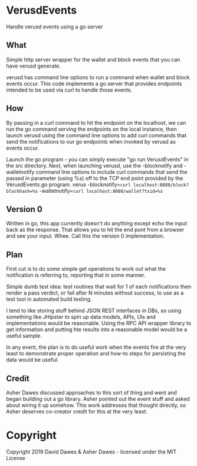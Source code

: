 # VerusdEvents
Handle verusd events using a go server

## What
Simple http server wrapper for the wallet and block events that you can have verusd generate.

verusd has command line options to run a command when wallet and block events occur. This code implements a go server that provides endpoints intended to be used via curl to handle those events.

## How
By passing in a curl command to hit the endpoint on the localhost, we can run the go command serving the endpoints on the local instance, then launch verusd using the command line options to add curl commands that send the notifications to our go endpoints when invoked by verusd as events occur.

Launch the go program - you can simply execute "go run VerusdEvents" in the src directory.
Next, when launching verusd, use the -blocknotify and -walletnotify command line options to include curl commands that send the passed in parameter (using %s) off to the TCP end point provided by the VerusdEvents.go program.
verus -blocknotify=`curl localhost:8080/block?blockhash=%s` -walletnotify=`curl localhost:8080/wallet?txid=%s`

## Version 0
Written in go, this app currently doesn't do anything except echo the input back as the response. That allows you to hit the end pont from a browser and see your input. Whee. Call this the version 0 implementation.

## Plan
First cut is to do some simple get operations to work out what the notification is referring to, reporting that in some manner.

Simple dumb test idea: test routines that wait for 1 of each notifications then render a pass verdict, or fail after N minutes without success, to use as a test tool in automated build testing.

I tend to like storing stuff behind JSON REST interfaces in DBs, so using something like JHipster to spin up data models, APIs, UIs and implementations would be reasonable. Using the RPC API wrapper library to get information and putting hte results into a reasonable model would be a useful sample.

In any event, the plan is to do useful work when the events fire at the very least to demonstrate proper operation and how-to steps for persisting the data would be useful.
## Credit
Asher Dawes discussed approaches to this sort of thing and went and began building out a go library. Asher pointed out the event stuff and asked about wiring it up somehow. This work addresses that thought directly, so Asher deserves co-creator credit for this at the very least.
# Copyright
Copyright 2019 David Dawes & Asher Dawes - licensed under the MIT License 
